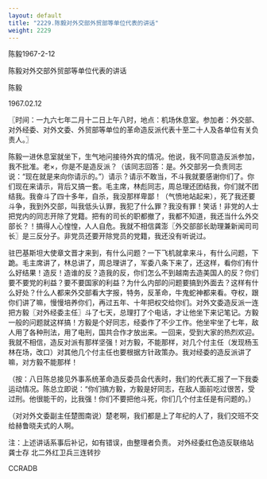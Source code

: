 ```yaml
---
layout: default
title: "2229.陈毅对外交部外贸部等单位代表的讲话"
weight: 2229
---
```


陈毅1967-2-12

陈毅对外交部外贸部等单位代表的讲话

陈毅

1967.02.12

〖时间：一九六七年二月十二日上午八时，地点：机场休息室。参加者：外交部、对外经委、对外文委、外贸部等单位的革命造反派代表十至二十人及各单位有关负责人。〗

陈毅一进休息室就坐下，生气地问接待外宾的情况。他说，我不同意造反派参加，我不批准。老×，你是不是造反派？（该同志回答：是。外交部另一负责同志说：“现在就是来向你请示的。”）请示？请示不敢当，不斗我就要感谢你们了。你们现在来请示，背后又搞一套。毛主席，林彪同志，周总理还团结我，你们就不团结我。我奋斗了四十多年，自杀，我没那样卑鄙！（气愤地站起来），死了我还要斗争，我到外交部，叫我低头认罪，我犯了什么罪？我没有罪！笑话！非党的人士把党内的同志开除了党籍。把有的司长的职都撤了，我都不知道，我还当什么外交部长？！搞得人心惶惶，人人自危。我就不相信龚澎〖外交部部长助理兼新闻司司长〗是三反分子。非党员还要开除党员的党籍，我还没有听说过。

驻巴基斯坦大使章文晋才来到，有什么问题？一下飞机就拿来斗，有什么问题，下跪。毛主席讲了，林总讲了，周总理讲了，军委八条下来了，还这样，看你们有什么好结果！造反！造谁的反？造我的反，你们怎么不到越南去造美国人的反？你们要不要党的利益？要不要国家的利益？为什么内部的问题要搞到外面去？这样有什么好处？什么人都来外交部看大字报，特务，反革命，牛鬼蛇神都来看。夺权，跟你们讲了嘛，慢慢培养你们，再过五年、十年把权交给你们。对外文委造反派一连把方毅〖对外经委主任〗斗了七天，总理打了个电话，才让他坐下来记笔记。方毅一般的问题就这样搞！方毅是个好同志，经委作了不少工作。他坐牢坐了七年，敌人用了各种刑法，用了电刑，国共合作才放出来。一回来，受到大家的热烈欢迎。我就不相信，造反对派有那样坚强！对方毅，不能那样，对几个付主任（发现杨玉林在场，改口）对其他几个付主任也要根据方针政策办。我对经委的造反派讲了嘛，对方毅不能那样！

（按：八日陈总接见外事系统革命造反委员会代表时，我们的代表汇报了一下我委运动情况。陈总立即说：“你们搞方毅，方毅是好同志，在敌人面前吃过很苦，受过刑。他很能干的，比我强！你们不要把他斗死，你们几个付主任是有问题的。）

（对对外文委副主任楚图南说）楚老啊，我们都是上了年纪的人了，我们交班不交给赫鲁晓夫式的人啊。

注：上述讲话系事后补记，如有错误，由整理者负责。 对外经委红色造反联络站龚士存   北二外红卫兵三连转抄

CCRADB

